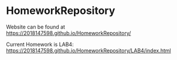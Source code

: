 # HomeworkRepository

Website can be found at https://2018147598.github.io/HomeworkRepository/

Current Homework is LAB4:
https://2018147598.github.io/HomeworkRepository/LAB4/index.html
